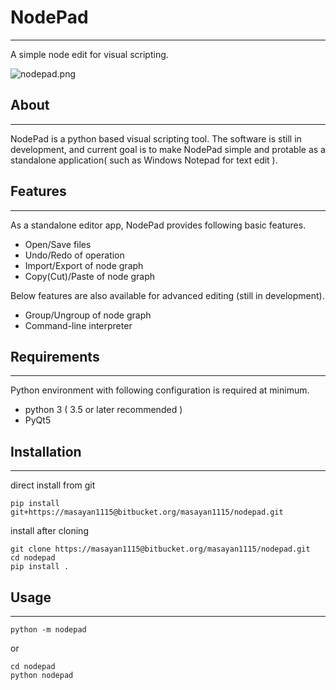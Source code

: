 # NodePad

------

A simple node edit for visual scripting.

![nodepad.png](https://bitbucket.org/masayan1115/nodepad/raw/9c644e1dfb33ca9a22a046d4f97fc2c37efaec5f/images/nodepad.gif)


## About

------

NodePad is a python based visual scripting tool.
The software is still in development, and current goal is to make NodePad simple and protable as a standalone application( such as Windows Notepad for text edit ).


## Features ##

------

As a standalone editor app, NodePad provides following basic features.

- Open/Save files
- Undo/Redo of operation
- Import/Export of node graph
- Copy(Cut)/Paste of node graph

Below features are also available for advanced editing (still in development).

- Group/Ungroup of node graph
- Command-line interpreter

## Requirements ##

------

Python environment with following configuration is required at minimum.

* python 3 ( 3.5 or later recommended ) 
* PyQt5

## Installation ##

------

direct install from git

```
pip install git+https://masayan1115@bitbucket.org/masayan1115/nodepad.git
```

install after cloning

```
git clone https://masayan1115@bitbucket.org/masayan1115/nodepad.git
cd nodepad
pip install .
```

## Usage ##

------

```
python -m nodepad
```

or

```
cd nodepad
python nodepad
```

